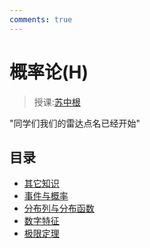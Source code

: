```yaml
---
comments: true
---
```


# 概率论(H)
> 授课:[苏中根](https://baike.baidu.com/item/%E8%8B%8F%E4%B8%AD%E6%A0%B9/10812386)


"同学们我们的雷达点名已经开始"

## 目录

- [其它知识](./others.md)
- [事件与概率](./first.md)
- [分布列与分布函数](./second.md)
- [数字特征](./Third.md)
- [极限定理](./Fourth.md)